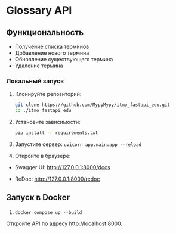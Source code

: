 # Glossary API

## Функциональность

- Получение списка терминов
- Добавление нового термина
- Обновление существующего термина
- Удаление термина

### Локальный запуск

1. Клонируйте репозиторий:

   ```bash
   git clone https://github.com/MypyMypy/itmo_fastapi_edu.git
   cd ./itmo_fastapi_edu

   ```

2. Установите зависимости:
   ```bash
   pip install -r requirements.txt
   ```
3. Запустите сервер: `uvicorn app.main:app --reload`

4. Откройте в браузере:

- Swagger UI: http://127.0.0.1:8000/docs

- ReDoc: http://127.0.0.1:8000/redoc

## Запуск в Docker

1. `docker compose up --build`

Откройте API по адресу http://localhost:8000.
